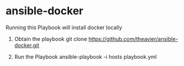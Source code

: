 # ansible-docker


Running this Playbook will install docker locally 

1. Obtain the playbook
git clone https://github.com/theavier/ansible-docker.git

2. Run the Playbook
ansible-playbook -i hosts  playbook.yml
